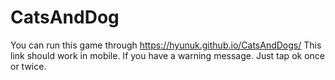 # CatsAndDog

You can run this game through https://hyunuk.github.io/CatsAndDogs/
This link should work in mobile. If you have a warning message. Just tap ok once or twice.
